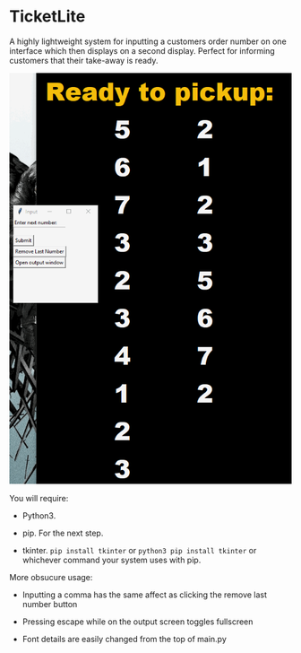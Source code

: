 # TicketLite
A highly lightweight system for inputting a customers order number on one interface which then displays on a second display. Perfect for informing customers that their take-away is ready.

![Windowed example.](https://raw.githubusercontent.com/Shardj/TicketLite/master/example.gif)


You will require:

* Python3.

* pip. For the next step.

* tkinter. `pip install tkinter` or `python3 pip install tkinter` or whichever command your system uses with pip.

More obsucure usage:

* Inputting a comma has the same affect as clicking the remove last number button

* Pressing escape while on the output screen toggles fullscreen

* Font details are easily changed from the top of main.py
